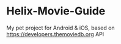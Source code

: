 # Helix-Movie-Guide
My pet project for Android &amp; iOS, based on https://developers.themoviedb.org API
